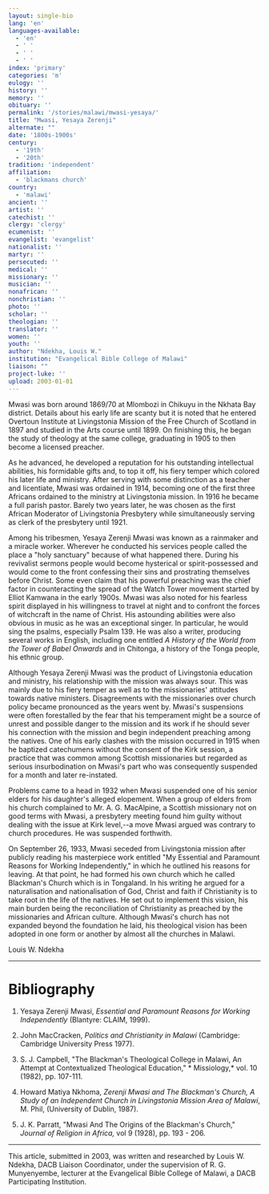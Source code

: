 ```yaml
---
layout: single-bio
lang: 'en'
languages-available:
  - 'en'
  - ' '
  - ' '
  - ' '
index: 'primary'
categories: 'm'
eulogy: ''
history: ''
memory: ''
obituary: ''
permalink: '/stories/malawi/mwasi-yesaya/'
title: "Mwasi, Yesaya Zerenji"
alternate: ""
date: '1800s-1900s'
century:
  - '19th'
  - '20th'
tradition: 'independent'
affiliation:
  - 'blackmans church'
country:
  - 'malawi'
ancient: ''
artist: ''
catechist: ''
clergy: 'clergy'
ecumenist: ''
evangelist: 'evangelist'
nationalist: ''
martyr: ''
persecuted: ''
medical: ''
missionary: ''
musician: ''
nonafrican: ''
nonchristian: ''
photo: ''
scholar: ''
theologian: ''
translator: ''
women: ''
youth: ''
author: "Ndekha, Louis W."
institution: "Evangelical Bible College of Malawi"
liaison: ""
project-luke: ''
upload: 2003-01-01
---
```




Mwasi was born around 1869/70 at Mlombozi in Chikuyu in the Nkhata Bay district. Details about his early life are scanty but it is noted that he entered Overtoun Institute at Livingstonia Mission of the Free Church of Scotland in 1897 and studied in the Arts course until 1899. On finishing this, he began the study of theology at the same college, graduating in 1905 to then become a licensed preacher.

As he advanced, he developed a reputation for his outstanding intellectual abilities, his formidable gifts and, to top it off, his fiery temper which colored his later life and ministry. After serving with some distinction as a teacher and licentiate,  Mwasi was ordained in 1914, becoming one of the first three Africans ordained to the ministry at Livingstonia mission. In 1916 he became a full parish pastor. Barely two years later, he was chosen as the first African Moderator of Livingstonia Presbytery while simultaneously serving as clerk of the presbytery until 1921.

Among his tribesmen, Yesaya Zerenji Mwasi was known as a rainmaker and a miracle worker. Wherever he conducted his services people called the place a "holy sanctuary" because of what happened there. During his revivalist sermons people would become hysterical or spirit-possessed and would come to the front confessing their sins and prostrating themselves before Christ. Some even claim that his powerful preaching was the chief factor in counteracting the spread of the Watch Tower movement started by Elliot Kamwana in the early 1900s. Mwasi was also noted for his fearless spirit displayed in his willingness to  travel at night and to confront the forces of witchcraft in the name of Christ. His astounding abilities were also obvious in music as he was an exceptional singer. In particular, he would sing the psalms, especially Psalm 139. He was also a writer, producing several works in English, including one entitled *A History of the World from the Tower of Babel Onwards* and in Chitonga, a history of the Tonga people, his ethnic group.

Although Yesaya Zerenji Mwasi was the product of Livingstonia education and ministry, his relationship with the mission was always sour. This was mainly due to his fiery temper as well as to the missionaries' attitudes towards native ministers. Disagreements with the missionaries over church policy became pronounced as the years went by. Mwasi's suspensions were often forestalled by the fear that his temperament might be a source of unrest and possible danger to the mission and its work if he should sever his connection with the mission and begin independent preaching among the natives. One of his early clashes with the mission occurred in 1915 when he baptized catechumens without the consent of the Kirk session, a practice that was common among Scottish missionaries but regarded as serious insurbodination on Mwasi's part who was consequently suspended for a month and later re-instated.

Problems came to a head in 1932 when Mwasi suspended one of his senior elders for his daughter's alleged elopement. When a group of elders from his church complained to Mr. A. G. MacAlpine, a Scottish missionary not on good terms with Mwasi, a presbytery meeting found him guilty without dealing with the issue at Kirk level,--a move Mwasi argued was contrary to church procedures. He was suspended forthwith.

On September 26, 1933, Mwasi seceded from Livingstonia mission after publicly reading his masterpiece work entitled "My Essential and Paramount Reasons for Working Independently," in which he outlined his reasons for leaving.  At that point, he had formed his own church which he called Blackman's Church which is in Tongaland. In his writing he argued for a naturalisation and nationalisation of God, Christ and faith if Christianity is to take root in the life of the natives. He set out to implement this vision, his main burden being the reconciliation of Christianity as preached by the missionaries and African culture. Although Mwasi's church has not expanded beyond the foundation he laid, his theological vision has been adopted in one form or another by almost all the churches in Malawi.

Louis W. Ndekha

---

# Bibliography

1. Yesaya Zerenji Mwasi, *Essential and Paramount Reasons for Working Independently* (Blantyre: CLAIM, 1999).

2. John MacCracken, *Politics and Christianity in Malawi* (Cambridge: Cambridge University Press 1977).

3. S. J. Campbell, "The Blackman's Theological College in Malawi, An
Attempt at Contextualized Theological Education," * Missiology,* vol. 10 (1982), pp. 107-111.

4. Howard Matiya Nkhoma,  *Zerenji Mwasi and The Blackman's Church, A Study of an Independent Church in Livingstonia Mission Area of Malawi*, M. Phil, (University of Dublin, 1987).

5. J. K. Parratt,  "Mwasi And The Origins of the Blackman's Church," *Journal of Religion in Africa,* vol 9 (1928), pp. 193 - 206.

---

This article, submitted in 2003, was written and researched by Louis W. Ndekha, DACB Liaison Coordinator, under the supervision of R. G. Munyenyembe, lecturer at the Evangelical Bible College of Malawi, a DACB Participating Institution.
